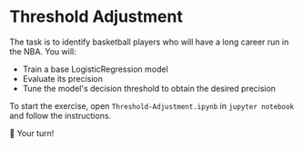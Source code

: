 # Threshold Adjustment

The task is to identify basketball players who will have a long career run in the NBA. You will:

- Train a base LogisticRegression model
- Evaluate its precision
- Tune the model's decision threshold to obtain the desired precision 


To start the exercise, open `Threshold-Adjustment.ipynb` in `jupyter notebook` and follow the instructions.

🚀 Your turn!



